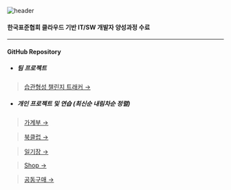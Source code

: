 ![header](https://capsule-render.vercel.app/api?type=waving&color=timeGradient&height=300&section=header&text=Hi%20there!&fontSize=90)

#### 한국표준협회 클라우드 기반 IT/SW 개발자 양성과정 수료

***

#### GitHub Repository   

  * ##### 팀 프로젝트   

   > [습관형성 챌린지 트래커 →](https://github.com/rivera00255/lighthouse-project)   

  * ##### 개인 프로젝트 및 연습 (최신순 내림차순 정렬)

  > [가계부 →](https://github.com/rivera00255/account-book)   
  
  > [북클럽 →](https://github.com/rivera00255/book-club)   

  > [일기장 →](https://github.com/rivera00255/daily-journal)   
  
  > [Shop →](https://github.com/rivera00255/makeup)   
  
  > [공동구매 →](https://github.com/rivera00255/group-buying)   
   

<!--

***
* ##### Shopping mall Project
    * ##### react로 패션 쇼핑몰을 구성하였습니다.
***
* ##### Social Media Project
    * ##### instagram 기능을 모방한 back-end 프로젝트 입니다.
***
### Hi there 👋
**rivera00255/rivera00255** is a ✨ _special_ ✨ repository because its `README.md` (this file) appears on your GitHub profile.

Here are some ideas to get you started:

- 🔭 I’m currently working on ...
- 🌱 I’m currently learning ...
- 👯 I’m looking to collaborate on ...
- 🤔 I’m looking for help with ...
- 💬 Ask me about ...
- 📫 How to reach me: ...
- 😄 Pronouns: ...
- ⚡ Fun fact: ...
-->
